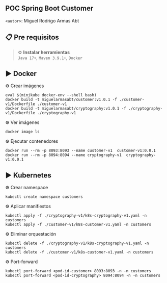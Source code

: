 ## POC Spring Boot Customer
`<autor>`: Miguel Rodrigo Armas Abt

## 📋 Pre requisitos
> ⚙️ **Instalar herramientas**<br>
> `Java 17+`, `Maven 3.9.1+`, `Docker`
>

## ▶️ Docker

⚙️ Crear imágenes
```
eval $(minikube docker-env --shell bash)
docker build -t miguelarmasabt/customer:v1.0.1 -f ./customer-v1/Dockerfile ./customer-v1
docker build -t miguelarmasabt/cryptography:v1.0.1 -f ./cryptography-v1/Dockerfile ./cryptography-v1
```

⚙️ Ver imágenes
```
docker image ls
```

⚙️ Ejecutar contenedores
```
docker run --rm -p 8093:8093 --name customer-v1  customer-v1:0.0.1
docker run --rm -p 8094:8094 --name cryptography-v1  cryptography-v1:0.0.1
```

## ▶️ Kubernetes

⚙️ Crear namespace
```
kubectl create namespace customers
```

⚙️ Aplicar manifiestos
```
kubectl apply -f ./cryptography-v1/k8s-cryptography-v1.yaml -n customers
kubectl apply -f ./customer-v1/k8s-customer-v1.yaml -n customers
```

⚙️ Eliminar orquestación
```
kubectl delete -f ./cryptography-v1/k8s-cryptography-v1.yaml -n customers
kubectl delete -f ./customer-v1/k8s-customer-v1.yaml -n customers
```

⚙️ Port-forward
```
kubectl port-forward <pod-id-customer> 8093:8093 -n -n customers
kubectl port-forward <pod-id-cryptography> 8094:8094 -n -n customers
```